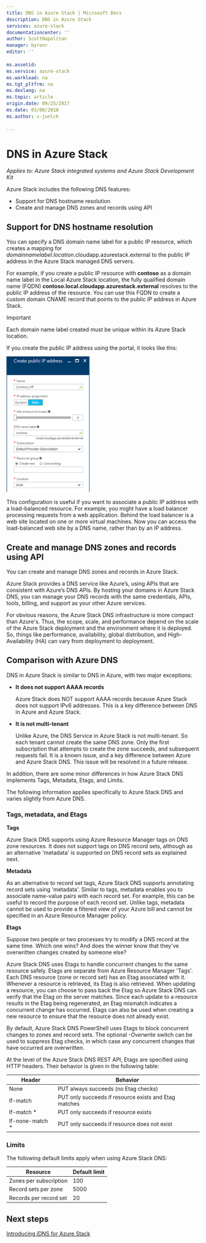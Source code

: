```yaml
---
title: DNS in Azure Stack | Microsoft Docs
description: DNS in Azure Stack
services: azure-stack
documentationcenter: ''
author: ScottNapolitan
manager: byronr
editor: ''

ms.assetid:
ms.service: azure-stack
ms.workload: na
ms.tgt_pltfrm: na
ms.devlang: na
ms.topic: article
origin.date: 09/25/2017
ms.date: 03/08/2018
ms.author: v-junlch

---
```

# DNS in Azure Stack

*Applies to: Azure Stack integrated systems and Azure Stack Development Kit*

Azure Stack includes the following DNS features:
- Support for DNS hostname resolution
- Create and manage DNS zones and records using API

## Support for DNS hostname resolution
You can specify a DNS domain name label for a public IP resource, which creates a mapping for *domainnamelabel.location*.cloudapp.azurestack.external to the public IP address in the Azure Stack managed DNS servers.  

For example, if you create a public IP resource with **contoso** as a domain name label in the Local Azure Stack location, the fully qualified domain name (FQDN) **contoso.local.cloudapp.azurestack.external** resolves to the public IP address of the resource. You can use this FQDN to create a custom domain CNAME record that points to the public IP address in Azure Stack.

> [!IMPORTANT]
> Each domain name label created must be unique within its Azure Stack location.

If you create the public IP address using the portal, it looks like this:

![Create public IP address](./media/azure-stack-whats-new-dns/image01.png)

This configuration is useful if you want to associate a public IP address with a load-balanced resource. For example, you might have a load balancer processing requests from a web application. Behind the load balancer is a web site located  on one or more virtual machines. Now you can access the load-balanced web site by a DNS name, rather than by an IP address.

## Create and manage DNS zones and records using API
You can create and manage DNS zones and records in Azure Stack.  

Azure Stack provides a DNS service like Azure’s, using APIs that are consistent with Azure’s DNS APIs.  By hosting your domains in Azure Stack DNS, you can manage your DNS records with the same credentials, APIs, tools, billing, and support as your other Azure services. 

For obvious reasons, the Azure Stack DNS infrastructure is more compact than Azure's. Thus, the scope, scale, and performance depend on the scale of the Azure Stack deployment and the environment where it is deployed.  So, things like performance, availability, global distribution, and High-Availability (HA) can vary from deployment to deployment.

## Comparison with Azure DNS
DNS in Azure Stack is similar to DNS in Azure, with two major exceptions:
- **It does not support AAAA records**

    Azure Stack does NOT support AAAA records because Azure Stack does not support IPv6 addresses.  This is a key difference between DNS in Azure and Azure Stack.
- **It is not multi-tenant**

    Unlike Azure, the DNS Service in Azure Stack is not multi-tenant. So each tenant cannot create the same DNS zone. Only the first subscription that attempts to create the zone succeeds, and subsequent requests fail.  It is a known issue, and a key difference between Azure and Azure Stack DNS. This issue will be resolved in a future release.

In addition, there are some minor differences in how Azure Stack DNS implements Tags, Metadata, Etags, and Limits.

The following information applies specifically to Azure Stack DNS and varies slightly from Azure DNS. 

### Tags, metadata, and Etags

**Tags**

Azure Stack DNS supports using Azure Resource Manager tags on DNS zone resources. It does not support tags on DNS record sets, although as an alternative 'metadata' is supported on DNS record sets as explained next.

**Metadata**

As an alternative to record set tags, Azure Stack DNS supports annotating record sets using 'metadata'. Similar to tags, metadata enables you to associate name-value pairs with each record set. For example, this can be useful to record the purpose of each record set. Unlike tags, metadata cannot be used to provide a filtered view of your Azure bill and cannot be specified in an Azure Resource Manager policy.

**Etags**

Suppose two people or two processes try to modify a DNS record at the same time. Which one wins? And does the winner know that they've overwritten changes created by someone else?

Azure Stack DNS uses Etags to handle concurrent changes to the same resource safely. Etags are separate from Azure Resource Manager 'Tags'. Each DNS resource (zone or record set) has an Etag associated with it. Whenever a resource is retrieved, its Etag is also retrieved. When updating a resource, you can choose to pass back the Etag so Azure Stack DNS can verify that the Etag on the server matches. Since each update to a resource results in the Etag being regenerated, an Etag mismatch indicates a concurrent change has occurred. Etags can also be used when creating a new resource to ensure that the resource does not already exist.

By default, Azure Stack DNS PowerShell uses Etags to block concurrent changes to zones and record sets. The optional *-Overwrite* switch can be used to suppress Etag checks, in which case any concurrent changes that have occurred are overwritten.

At the level of the Azure Stack DNS REST API, Etags are specified using HTTP headers. Their behavior is given in the following table:

| Header | Behavior|
|--------|---------|
| None   | PUT always succeeds (no Etag checks)|
| If-match| PUT only succeeds if resource exists and Etag matches|
| If-match *| PUT only succeeds if resource exists|
| If-none-match *| PUT only succeeds if resource does not exist|

### Limits

The following default limits apply when using Azure Stack DNS:

| Resource| Default limit|
|---------|--------------|
| Zones per subscription| 100|
| Record sets per zone| 5000|
| Records per record set| 20|

## Next steps
[Introducing iDNS for Azure Stack](azure-stack-understanding-dns.md)


